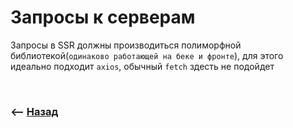 # Запросы к серверам

Запросы в SSR должны производиться полиморфной библиотекой(`одинаково работающей на беке и фронте`), для этого идеально подходит `axios`, обычный `fetch` здесть не подойдет

<br>

### ⟵ **<a href="../../readme.md">Назад</a>**